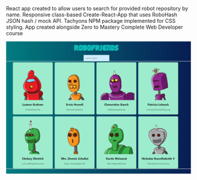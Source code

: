 React app created to allow users to search for provided robot repository by name.
Responsive class-based Create-React-App that uses RoboHash JSON hash / mock API. 
Tachyons NPM package implemented for CSS styling.
App created alongside Zero to Mastery Complete Web Developer course

![Screen capture of Menu homepage](./public/ScreenCap.JPEG)